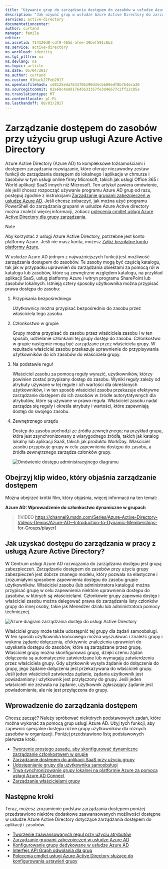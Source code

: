 ```yaml
---
title: "Używanie grup do zarządzania dostępem do zasobów w usłudze Azure Active Directory | Dokumentacja firmy Microsoft"
description: "Jak używać grup w usłudze Azure Active Directory do zarządzania dostępem użytkowników do lokalnych i aplikacji w chmurze i zasobów."
services: active-directory
documentationcenter: 
author: curtand
manager: femila
editor: 
ms.assetid: 714120d0-cdf9-465d-afee-39bef591c6b3
ms.service: active-directory
ms.workload: identity
ms.tgt_pltfrm: na
ms.devlang: na
ms.topic: article
ms.date: 05/04/2017
ms.author: curtand
ms.custom: H1Hack27Feb2017
ms.openlocfilehash: cd8125eda7643f0b190d35cbb89edf8b7b4eca30
ms.sourcegitcommit: 02e69c4a9d17645633357fe3d46677c2ff22c85a
ms.translationtype: MT
ms.contentlocale: pl-PL
ms.lasthandoff: 08/03/2017
---
```

# <a name="manage-access-to-resources-with-azure-active-directory-groups"></a>Zarządzanie dostępem do zasobów przy użyciu grup usługi Azure Active Directory
Azure Active Directory (Azure AD) to kompleksowe tożsamościami i dostępem zarządzania rozwiązanie, które oferuje niezawodny zestaw funkcji do zarządzania dostępem do lokalnego i aplikacje w chmurze i zasobów w tym usługi online firmy Microsoft, takich jak usługi Office 365 i World aplikacji SaaS innych niż Microsoft. Ten artykuł zawiera omówienie, ale jeśli chcesz rozpocząć używanie programu Azure AD grup od razu, postępuj zgodnie z instrukcjami [Zarządzanie grupami zabezpieczeń w usłudze Azure AD](active-directory-accessmanagement-manage-groups.md). Jeśli chcesz zobaczyć, jak można użyć programu PowerShell do zarządzania grupami w usłudze Azure Active directory można znaleźć więcej informacji, zobacz [polecenia cmdlet usługi Azure Active Directory dla grupy zarządzania](active-directory-accessmanagement-groups-settings-v2-cmdlets.md).

> [!NOTE]
> Aby korzystać z usługi Azure Active Directory, potrzebne jest konto platformy Azure. Jeśli nie masz konta, możesz [Załóż bezpłatne konto platformy Azure](https://azure.microsoft.com/pricing/free-trial/).
>
>

W usłudze Azure AD jednym z najważniejszych funkcji jest możliwość zarządzania dostępem do zasobów. Te zasoby mogą być częścią katalogu, tak jak w przypadku uprawnień do zarządzania obiektami za pomocą ról w katalogu lub zasobów, które są zewnętrzne względem katalogu, na przykład aplikacji SaaS, usług platformy Azure i witryn programu SharePoint lub zasobów lokalnych. Istnieją cztery sposoby użytkownika można przypisać prawa dostępu do zasobu:

1. Przypisania bezpośredniego

    Użytkownicy można przypisać bezpośrednio do zasobu przez właściciela tego zasobu.
2. Członkostwo w grupie

    Grupy można przypisać do zasobu przez właściciela zasobu i w ten sposób, udzielanie członkami tej grupy dostęp do zasobu. Członkostwo w grupie następnie mogą być zarządzane przez właściciela grupy. W rezultacie właściciel zasobu przekazuje uprawnienie do przypisywania użytkowników do ich zasobów do właściciela grupy.
3. Na podstawie reguł

    Właściciel zasobu za pomocą reguły wyrazić, użytkowników, którzy powinien zostać przypisany dostęp do zasobu. Wyniki reguły zależy od atrybuty używane w tej regule i ich wartości dla określonych użytkowników, i w ten sposób właściciel zasobu przekazuje efektywne zarządzanie dostępem do ich zasobów w źródle autorytatywnych dla atrybutów, które są używane w prawo reguła. Właściciel zasobu nadal zarządza się reguły i określa atrybuty i wartości, które zapewniają dostęp do swojego zasobu.
4. Zewnętrznego urzędu

    Dostęp do zasobu pochodzi ze źródła zewnętrznego; na przykład grupa, która jest zsynchronizowany z wiarygodnego źródła, takich jak katalog lokalny lub aplikacji SaaS, takich jak produktu WorkDay. Właściciel zasobu przypisuje grupy w celu zapewnienia dostępu do zasobu, a źródła zewnętrznego zarządza członków grupy.

   ![Omówienie dostępu administracyjnego diagramu](./media/active-directory-access-management-groups/access-management-overview.png)

## <a name="watch-a-video-that-explains-access-management"></a>Obejrzyj klip wideo, który objaśnia zarządzanie dostępem
Można obejrzeć krótki film, który objaśnia, więcej informacji na ten temat:

**Azure AD: Wprowadzenie do członkostwo dynamiczne w grupach**

> [!VIDEO https://channel9.msdn.com/Series/Azure-Active-Directory-Videos-Demos/Azure-AD--Introduction-to-Dynamic-Memberships-for-Groups/player]
>
>

## <a name="how-does-access-management-in-azure-active-directory-work"></a>Jak uzyskać dostępu do zarządzania w pracy z usługą Azure Active Directory?
W Centrum usługi Azure AD rozwiązania do zarządzania dostępu jest grupą zabezpieczeń. Zarządzanie dostępem do zasobów przy użyciu grupy zabezpieczeń jest dobrze znanego modelu, który pozwala na elastyczne i zrozumiałymi sposobem zapewnienia dostępu do zasobu grupie użytkowników. Właściciel zasobu (lub administratora katalogu) można przypisać grupę w celu zapewnienia niektóre uprawnienia dostępu do zasobów, w których są właścicielami. Członkowie grupy zapewnia dostęp i właściciel zasobu można delegować prawa do zarządzania listy członków grupy do innej osoby, takie jak Menedżer działu lub administratora pomocy technicznej.

![Azure diagram zarządzania dostęp do usługi Active Directory](./media/active-directory-access-management-groups/active-directory-access-management-works.png)

Właściciel grupy może także udostępnić tej grupy dla żądań samoobsługi. W ten sposób użytkownika końcowego można wyszukiwać i znaleźć grupy i wykona żądanie dołączenia, efektywnie znalezienia uprawnień do uzyskania dostępu do zasobów, które są zarządzane przez grupę. Właściciel grupy można skonfigurować grupy, dzięki czemu żądań dołączenia są automatycznie zatwierdzane lub wymagają zatwierdzenia przez właściciela grupy. Gdy użytkownik wysyła żądanie do dołączenia do grupy, jego żądanie dołączenia jest przekazywana do właścicieli grupy. Jeśli jeden właścicieli zatwierdza żądanie, żądania użytkownik jest powiadamiany i użytkownik jest przyłączony do grupy. Jeśli jeden właścicieli nie zezwala na żądanie, użytkownik zgłaszający żądanie jest powiadomienie, ale nie jest przyłączona do grupy.

## <a name="getting-started-with-access-management"></a>Wprowadzenie do zarządzania dostępem
Chcesz zacząć? Należy spróbować niektórych podstawowych zadań, które można wykonać za pomocą grup usługi Azure AD. Użyj tych funkcji, aby zapewnić specjalne dostępu różne grupy użytkowników dla różnych zasobów w organizacji. Poniżej przedstawiono listę podstawowych pierwsze kroki.

* [Tworzenie prostego zasadę, aby skonfigurować dynamiczne zarządzanie członkostwem w grupie](active-directory-accessmanagement-manage-groups.md#how-can-i-manage-the-membership-of-a-group-dynamically)
* [Zarządzanie dostępem do aplikacji SaaS przy użyciu grupy](active-directory-accessmanagement-group-saasapps.md)
* [Udostępnianie grupy dla użytkownika samoobsługi](active-directory-accessmanagement-self-service-group-management.md)
* [Trwa synchronizowanie grupy lokalnej na platformie Azure za pomocą usługi Azure AD Connect](active-directory-aadconnect.md)
* [Zarządzanie właścicielami grupy](active-directory-accessmanagement-managing-group-owners.md)

## <a name="next-steps"></a>Następne kroki
Teraz, możesz zrozumienie podstaw zarządzania dostępem poniżej przedstawiono niektóre dodatkowe zaawansowanych możliwości dostępne w usłudze Azure Active Directory dotyczące zarządzania dostępem do aplikacji i zasobów.

* [Tworzenie zaawansowanych reguł przy użyciu atrybutów](active-directory-accessmanagement-groups-with-advanced-rules.md)
* [Zarządzanie grupami zabezpieczeń w usłudze Azure AD](active-directory-accessmanagement-manage-groups.md)
* [Konfigurowanie grupy dedykowane w usłudze Azure AD](active-directory-accessmanagement-dedicated-groups.md)
* [Interfejs API Graph odwołania dla grup](https://msdn.microsoft.com/Library/Azure/Ad/Graph/api/groups-operations#GroupFunctions)
* [Polecenia cmdlet usługi Azure Active Directory służące do konfigurowania ustawień grupy](active-directory-accessmanagement-groups-settings-cmdlets.md)
